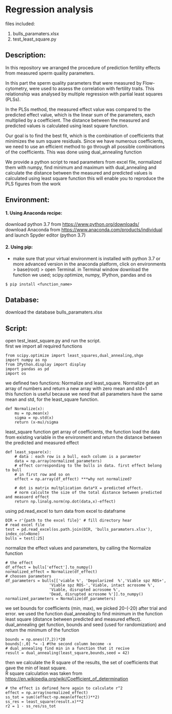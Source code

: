 # Regression analysis 

files included: 
1. bulls_paramaters.xlsx
2. test_least_square.py

## Description:

In this repository we arranged the procedure of prediction fertility effects from measured sperm quality parameters.

In this part the sperm quality parameters that were measured by Flow-cytometry, were used to assess the correlation 
with fertility traits. This relationship was analysed by multiple regression with partial least squares (PLSs).

In the PLSs method, the measured effect value was compared to the predicted effect value, which is the linear sum of the parameters,
each multiplied by a coefficient. The distance between the measured and predicted values is calculated using least square function. 

Our goal is to find the best fit, which is the combination of coefficients that minimizes the sum square residuals.
Since we have numerous coefficients, we need to use an efficient method to go through all possible combinations of the coefficients.
This was done using dual_annealing function 

We provide a python script to read parameters from excel file, normalized them with numpy, 
find minimum and maximum with dual_annealing and calculate the distance between the measured and 
predicted values is calculated using least square function
this will enable you to reproduce the PLS figures from the work

## Environment:
#### 1. Using Anaconda recipe:
download python 3.7 from https://www.python.org/downloads/
<br> download Anaconda from https://www.anaconda.com/products/individual and launch Spyder editor (python 3.7)

#### 2. Using pip:
* make sure that your virtual environment is installed with python 3.7 or more advanced version
in the anaconda platform, click on environments > base(root) > open Terminal.
in Terminal window download the function we used; scipy.optimize, numpy, IPython, pandas and os 
```
$ pip install <function_name> 
```

## Database:
download the database bulls_paramaters.xlsx

## Script:
open test_least_square.py and run the script.
<br> first we import all required functions

```
from scipy.optimize import least_squares,dual_annealing,shgo
import numpy as np
from IPython.display import display
import pandas as pd
import os
```

we defined two functions: Normalize and least_square.
Normalize get an array of numbers and return a new array with zero mean and std=1 
<br> this function is useful because we need that all parameters have the same mean and std,
for the least_square function.

```
def Normalize(x):
    mu = np.mean(x) 
    sigma = np.std(x) 
    return (x-mu)/sigma
```

least_square function get array of coefficients, the function load the data from existing 
variable in the environment and return the distance between the predicted and measured effect

```
def least_square(x):
    # data : each row is a bull, each column is a parameter
    data = np.array(normalized_parameters)
    # effect corresponding to the bulls in data. first effect belong to bull
    # in first row and so on
    effect = np.array(df_effect) ***why not normalized?
    
    # dot is matrix multplication data*X = predicted effect.
    # norm calculte the size of the total distance between predicted and measuerd effect
    return np.linalg.norm(np.dot(data,x)-effect) 
```  

using pd.read_excel to turn data from excel to dataframe

```
DIR = r'{path to the excel file}' # fill directory hear
# read excel file
test = pd.read_excel(os.path.join(DIR, 'bulls_paramaters.xlsx'), index_col=None)
bulls = test[:25]
```

normalize the effect values and parameters, by calling the Normalize function

```
# the effect
df_effect = bulls['effect'].to_numpy()
normalized_effect = Normalize(df_effect)
# choosen parameters
df_parameters = bulls[['viable %', 'Depolarized  %','Viable spz ROS+',
                   'Viable spz ROS-','Viable, intact acrosome %',
                   'Viable, disrupted acrosome %',
                   'Dead, disrupted acrosome %']].to_numpy()
normalized_parameters = Normalize(df_parameters)
```

we set bounds for coefficients (min, max), we picked 20-(-20) after trial and error.
we used the function dual_annealing to find minimum in the function least square 
(distance between predicted and measured effect).
dual_annealing get function, bounds and seed (used for randomization) and return 
the minimum of the function
```
bounds = np.ones((7,2))*20
bounds[:,0] *= -1 #the second column become -x
# dual_annealing find min in a function that it recive
result = dual_annealing(least_square,bounds,seed = 42)
```

then we calculate the R square of the results, the set of coefficients that gave the min of least square.
<br>R square calculation was taken from https://en.wikipedia.org/wiki/Coefficient_of_determination

```
# the effect is defined here again to calculate r^2
effect = np.array(normalized_effect)
ss_tot = sum((effect-np.mean(effect))**2)
ss_res = least_square(result.x)**2
r2 = 1 - ss_res/ss_tot
```
